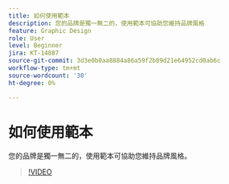 ```yaml
---
title: 如何使用範本
description: 您的品牌是獨一無二的，使用範本可協助您維持品牌風格
feature: Graphic Design
role: User
level: Beginner
jira: KT-14887
source-git-commit: 3d3e0b0aa8884a86a59f2b89d21e64952cd0ab6c
workflow-type: tm+mt
source-wordcount: '30'
ht-degree: 0%

---
```


# 如何使用範本

您的品牌是獨一無二的，使用範本可協助您維持品牌風格。

>[!VIDEO](https://video.tv.adobe.com/v/3427099?quality=12&learn=on&hidetitle=true)

